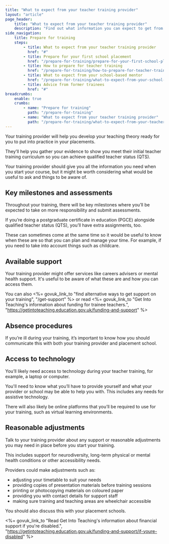 ```yaml
---
title: "What to expect from your teacher training provider"
layout: "article"
page_header:
    title: "What to expect from your teacher training provider"
    description: "Find out what information you can expect to get from your training provider when you start your training, from assessment dates to available support."
side_navigation:
    title: Prepare for training
    steps:
        - title: What to expect from your teacher training provider
          href: "#"
        - title: Prepare for your first school placement
          href: "/prepare-for-training/prepare-for-your-first-school-placement"
        - title: How to prepare for teacher training
          href: "/prepare-for-training/how-to-prepare-for-teacher-training"
        - title: What to expect from your school-based mentor
          href: "/prepare-for-training/what-to-expect-from-your-school-based-mentor"
        - title: Advice from former trainees
          href: "#"
breadcrumbs: 
    enable: true
    crumbs: 
        - name: "Prepare for training"
          path: "/prepare-for-training"
        - name: "What to expect from your teacher training provider"
          path: "/prepare-for-training/what-to-expect-from-your-teacher-training-provider"
---
```


Your training provider will help you develop your teaching theory ready for you to put into practice in your placements.

They’ll help you gather your evidence to show you meet their initial teacher training curriculum so you can achieve qualified teacher status (QTS).

Your training provider should give you all the information you need when you start your course, but it might be worth considering what would be useful to ask and things to be aware of.

## Key milestones and assessments
Throughout your training, there will be key milestones where you’ll be expected to take on more responsibility and submit assessments.

If you’re doing a postgraduate certificate in education (PGCE) alongside qualified teacher status (QTS), you’ll have extra assignments, too.

These can sometimes come at the same time so it would be useful to know when these are so that you can plan and manage your time. For example, if you need to take into account things such as childcare.

## Available support
Your training provider might offer services like careers advisers or mental health support. It's useful to be aware of what these are and how you can access them.

You can also <%= govuk_link_to "find alternative ways to get support on your training", "/get-support" %> or read <%= govuk_link_to "Get Into Teaching's information about funding for trainee teachers.", "https://getintoteaching.education.gov.uk/funding-and-support" %>

## Absence procedures
If you’re ill during your training, it’s important to know how you should communicate this with both your training provider and placement school.

## Access to technology
You’ll likely need access to technology during your teacher training, for example, a laptop or computer.

You'll need to know what you’ll have to provide yourself and what your provider or school may be able to help you with. This includes any needs for assistive technology.

There will also likely be online platforms that you’ll be required to use for your training, such as virtual learning environments.

## Reasonable adjustments
Talk to your training provider about any support or reasonable adjustments you may need in place before you start your training.

This includes support for neurodiversity, long-term physical or mental health conditions or other accessibility needs.

Providers could make adjustments such as:

- adjusting your timetable to suit your needs
- providing copies of presentation materials before training sessions
- printing or photocopying materials on coloured paper
- providing you with contact details for support staff
- making sure training and teaching areas are wheelchair accessible

You should also discuss this with your placement schools.

<%= govuk_link_to "Read Get Into Teaching's information about financial support if you're disabled.", "https://getintoteaching.education.gov.uk/funding-and-support/if-youre-disabled" %>
